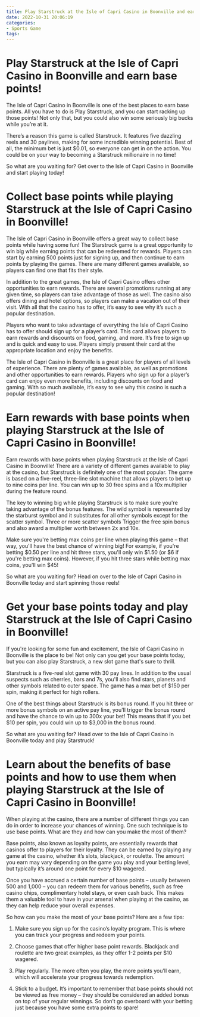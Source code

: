 ```yaml
---
title: Play Starstruck at the Isle of Capri Casino in Boonville and earn base points!
date: 2022-10-31 20:06:19
categories:
- Sports Game
tags:
---
```



#  Play Starstruck at the Isle of Capri Casino in Boonville and earn base points!

The Isle of Capri Casino in Boonville is one of the best places to earn base points. All you have to do is Play Starstruck, and you can start racking up those points! Not only that, but you could also win some seriously big bucks while you’re at it.

There’s a reason this game is called Starstruck. It features five dazzling reels and 30 paylines, making for some incredible winning potential. Best of all, the minimum bet is just $0.01, so everyone can get in on the action. You could be on your way to becoming a Starstruck millionaire in no time!

So what are you waiting for? Get over to the Isle of Capri Casino in Boonville and start playing today!

#  Collect base points while playing Starstruck at the Isle of Capri Casino in Boonville!

The Isle of Capri Casino in Boonville offers a great way to collect base points while having some fun! The Starstruck game is a great opportunity to win big while earning points that can be redeemed for rewards. Players can start by earning 500 points just for signing up, and then continue to earn points by playing the games. There are many different games available, so players can find one that fits their style.

In addition to the great games, the Isle of Capri Casino offers other opportunities to earn rewards. There are several promotions running at any given time, so players can take advantage of those as well. The casino also offers dining and hotel options, so players can make a vacation out of their visit. With all that the casino has to offer, it’s easy to see why it’s such a popular destination.

Players who want to take advantage of everything the Isle of Capri Casino has to offer should sign up for a player’s card. This card allows players to earn rewards and discounts on food, gaming, and more. It’s free to sign up and is quick and easy to use. Players simply present their card at the appropriate location and enjoy the benefits.

The Isle of Capri Casino in Boonville is a great place for players of all levels of experience. There are plenty of games available, as well as promotions and other opportunities to earn rewards. Players who sign up for a player’s card can enjoy even more benefits, including discounts on food and gaming. With so much available, it’s easy to see why this casino is such a popular destination!

#  Earn rewards with base points when playing Starstruck at the Isle of Capri Casino in Boonville!

Earn rewards with base points when playing Starstruck at the Isle of Capri Casino in Boonville! There are a variety of different games available to play at the casino, but Starstruck is definitely one of the most popular. The game is based on a five-reel, three-line slot machine that allows players to bet up to nine coins per line. You can win up to 30 free spins and a 10x multiplier during the feature round.

The key to winning big while playing Starstruck is to make sure you're taking advantage of the bonus features. The wild symbol is represented by the starburst symbol and it substitutes for all other symbols except for the scatter symbol. Three or more scatter symbols Trigger the free spin bonus and also award a multiplier worth between 2x and 10x.

Make sure you're betting max coins per line when playing this game – that way, you'll have the best chance of winning big! For example, if you're betting $0.50 per line and hit three stars, you'll only win $1.50 (or $6 if you're betting max coins). However, if you hit three stars while betting max coins, you'll win $45!

So what are you waiting for? Head on over to the Isle of Capri Casino in Boonville today and start spinning those reels!

#  Get your base points today and play Starstruck at the Isle of Capri Casino in Boonville!

If you're looking for some fun and excitement, the Isle of Capri Casino in Boonville is the place to be! Not only can you get your base points today, but you can also play Starstruck, a new slot game that's sure to thrill.

Starstruck is a five-reel slot game with 30 pay lines. In addition to the usual suspects such as cherries, bars and 7s, you'll also find stars, planets and other symbols related to outer space. The game has a max bet of $150 per spin, making it perfect for high rollers.

One of the best things about Starstruck is its bonus round. If you hit three or more bonus symbols on an active pay line, you'll trigger the bonus round and have the chance to win up to 300x your bet! This means that if you bet $10 per spin, you could win up to $3,000 in the bonus round.

So what are you waiting for? Head over to the Isle of Capri Casino in Boonville today and play Starstruck!

#  Learn about the benefits of base points and how to use them when playing Starstruck at the Isle of Capri Casino in Boonville!

When playing at the casino, there are a number of different things you can do in order to increase your chances of winning. One such technique is to use base points. What are they and how can you make the most of them?

Base points, also known as loyalty points, are essentially rewards that casinos offer to players for their loyalty. They can be earned by playing any game at the casino, whether it’s slots, blackjack, or roulette. The amount you earn may vary depending on the game you play and your betting level, but typically it’s around one point for every $10 wagered.

Once you have accrued a certain number of base points – usually between 500 and 1,000 – you can redeem them for various benefits, such as free casino chips, complimentary hotel stays, or even cash back. This makes them a valuable tool to have in your arsenal when playing at the casino, as they can help reduce your overall expenses.

So how can you make the most of your base points? Here are a few tips:

1) Make sure you sign up for the casino’s loyalty program. This is where you can track your progress and redeem your points.

2) Choose games that offer higher base point rewards. Blackjack and roulette are two great examples, as they offer 1-2 points per $10 wagered.

3) Play regularly. The more often you play, the more points you’ll earn, which will accelerate your progress towards redemption.

4) Stick to a budget. It’s important to remember that base points should not be viewed as free money – they should be considered an added bonus on top of your regular winnings. So don’t go overboard with your betting just because you have some extra points to spare!